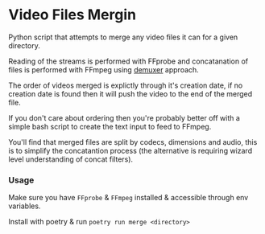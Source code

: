 # Video Files Mergin

Python script that attempts to merge any video files it can for a given directory.

Reading of the streams is performed with FFprobe and concatanation of files is performed with FFmpeg using [demuxer](https://trac.ffmpeg.org/wiki/Concatenate#demuxer) approach.

The order of videos merged is explictly through it's creation date, if no creation date is found then it will push the video to the end of the merged file.

If you don't care about ordering then you're probably better off with a simple bash script to create the text input to feed to FFmpeg.

You'll find that merged files are split by codecs, dimensions and audio, this is to simplify the concatantion process (the alternative is requiring wizard level understanding of concat filters).

### Usage

Make sure you have `FFprobe` & `FFmpeg` installed & accessible through env variables.

Install with poetry & run `poetry run merge <directory>`
